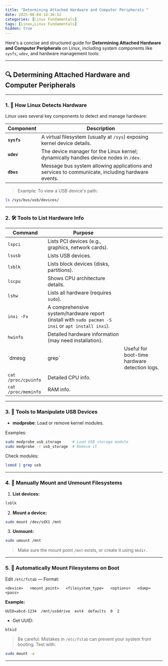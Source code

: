 ```yaml
---
title: "Determining Attached Hardware and Computer Peripherals "
date: 2025-06-04-14:36:52
categories: [Linux Fundamentals]
tags: [Linux,Linux Fundamentals]
hidden: true
---
```


Here's a concise and structured guide for **Determining Attached Hardware and Computer Peripherals** on Linux, including system components like `sysfs`, `udev`, and hardware management tools:

---

## 🔍 Determining Attached Hardware and Computer Peripherals

---

### 1. **🧠 How Linux Detects Hardware**

Linux uses several key components to detect and manage hardware:

| Component   | Description                                                                                      |
| ----------- | ------------------------------------------------------------------------------------------------ |
| **`sysfs`** | A virtual filesystem (usually at `/sys`) exposing kernel device details.                         |
| **`udev`**  | The device manager for the Linux kernel; dynamically handles device nodes in `/dev`.             |
| **`dbus`**  | Message bus system allowing applications and services to communicate, including hardware events. |

> Example: To view a USB device's path:

```bash
ls /sys/bus/usb/devices/
```

---

### 2. **🛠️ Tools to List Hardware Info**

| Command             | Purpose                                                                                            |                                               |
| ------------------- | -------------------------------------------------------------------------------------------------- | --------------------------------------------- |
| `lspci`             | Lists PCI devices (e.g., graphics, network cards).                                                 |                                               |
| `lsusb`             | Lists USB devices.                                                                                 |                                               |
| `lsblk`             | Lists block devices (disks, partitions).                                                           |                                               |
| `lscpu`             | Shows CPU architecture details.                                                                    |                                               |
| `lshw`              | Lists all hardware (requires `sudo`).                                                              |                                               |
| `inxi -Fx`          | A comprehensive system/hardware report (install with `sudo pacman -S inxi` or `apt install inxi`). |                                               |
| `hwinfo`            | Detailed hardware information (may need installation).                                             |                                               |
| \`dmesg             | grep\`                                                                                             | Useful for boot-time hardware detection logs. |
| `cat /proc/cpuinfo` | Detailed CPU info.                                                                                 |                                               |
| `cat /proc/meminfo` | RAM info.                                                                                          |                                               |

---

### 3. **🔌 Tools to Manipulate USB Devices**

* **modprobe**: Load or remove kernel modules.

Examples:

```bash
sudo modprobe usb_storage     # Load USB storage module
sudo modprobe -r usb_storage  # Remove it
```

Check modules:

```bash
lsmod | grep usb
```

---

### 4. **💽 Manually Mount and Unmount Filesystems**

1. **List devices:**

```bash
lsblk
```

2. **Mount a device:**

```bash
sudo mount /dev/sdX1 /mnt
```

3. **Unmount:**

```bash
sudo umount /mnt
```

> Make sure the mount point `/mnt` exists, or create it using `mkdir`.

---

### 5. **🔁 Automatically Mount Filesystems on Boot**

Edit `/etc/fstab` — Format:

```
<device>   <mount_point>   <filesystem_type>   <options>   <dump>   <pass>
```

**Example:**

```
UUID=abcd-1234  /mnt/usbdrive  ext4  defaults  0  2
```

* Get UUID:

```bash
blkid
```

> Be careful: Mistakes in `/etc/fstab` can prevent your system from booting. Test with:

```bash
sudo mount -a
```

---

